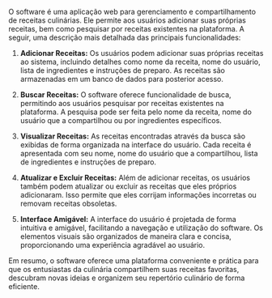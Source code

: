 O software é uma aplicação web para gerenciamento e compartilhamento de receitas culinárias. Ele permite aos usuários adicionar suas próprias receitas, bem como pesquisar por receitas existentes na plataforma. A seguir, uma descrição mais detalhada das principais funcionalidades:

1. **Adicionar Receitas:** Os usuários podem adicionar suas próprias receitas ao sistema, incluindo detalhes como nome da receita, nome do usuário, lista de ingredientes e instruções de preparo. As receitas são armazenadas em um banco de dados para posterior acesso.

2. **Buscar Receitas:** O software oferece funcionalidade de busca, permitindo aos usuários pesquisar por receitas existentes na plataforma. A pesquisa pode ser feita pelo nome da receita, nome do usuário que a compartilhou ou por ingredientes específicos.

3. **Visualizar Receitas:** As receitas encontradas através da busca são exibidas de forma organizada na interface do usuário. Cada receita é apresentada com seu nome, nome do usuário que a compartilhou, lista de ingredientes e instruções de preparo.

4. **Atualizar e Excluir Receitas:** Além de adicionar receitas, os usuários também podem atualizar ou excluir as receitas que eles próprios adicionaram. Isso permite que eles corrijam informações incorretas ou removam receitas obsoletas.

5. **Interface Amigável:** A interface do usuário é projetada de forma intuitiva e amigável, facilitando a navegação e utilização do software. Os elementos visuais são organizados de maneira clara e concisa, proporcionando uma experiência agradável ao usuário.

Em resumo, o software oferece uma plataforma conveniente e prática para que os entusiastas da culinária compartilhem suas receitas favoritas, descubram novas ideias e organizem seu repertório culinário de forma eficiente.
